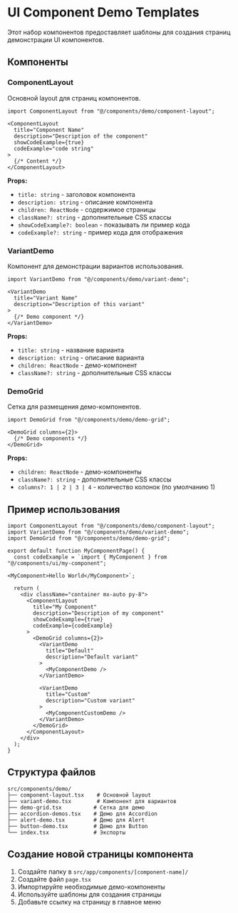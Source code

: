 # UI Component Demo Templates

Этот набор компонентов предоставляет шаблоны для создания страниц демонстрации UI компонентов.

## Компоненты

### ComponentLayout
Основной layout для страниц компонентов.

```tsx
import ComponentLayout from "@/components/demo/component-layout";

<ComponentLayout
  title="Component Name"
  description="Description of the component"
  showCodeExample={true}
  codeExample="code string"
>
  {/* Content */}
</ComponentLayout>
```

**Props:**
- `title: string` - заголовок компонента
- `description: string` - описание компонента
- `children: ReactNode` - содержимое страницы
- `className?: string` - дополнительные CSS классы
- `showCodeExample?: boolean` - показывать ли пример кода
- `codeExample?: string` - пример кода для отображения

### VariantDemo
Компонент для демонстрации вариантов использования.

```tsx
import VariantDemo from "@/components/demo/variant-demo";

<VariantDemo
  title="Variant Name"
  description="Description of this variant"
>
  {/* Demo component */}
</VariantDemo>
```

**Props:**
- `title: string` - название варианта
- `description: string` - описание варианта
- `children: ReactNode` - демо-компонент
- `className?: string` - дополнительные CSS классы

### DemoGrid
Сетка для размещения демо-компонентов.

```tsx
import DemoGrid from "@/components/demo/demo-grid";

<DemoGrid columns={2}>
  {/* Demo components */}
</DemoGrid>
```

**Props:**
- `children: ReactNode` - демо-компоненты
- `className?: string` - дополнительные CSS классы
- `columns?: 1 | 2 | 3 | 4` - количество колонок (по умолчанию 1)

## Пример использования

```tsx
import ComponentLayout from "@/components/demo/component-layout";
import VariantDemo from "@/components/demo/variant-demo";
import DemoGrid from "@/components/demo/demo-grid";

export default function MyComponentPage() {
  const codeExample = `import { MyComponent } from "@/components/ui/my-component";

<MyComponent>Hello World</MyComponent>`;

  return (
    <div className="container mx-auto py-8">
      <ComponentLayout
        title="My Component"
        description="Description of my component"
        showCodeExample={true}
        codeExample={codeExample}
      >
        <DemoGrid columns={2}>
          <VariantDemo
            title="Default"
            description="Default variant"
          >
            <MyComponentDemo />
          </VariantDemo>
          
          <VariantDemo
            title="Custom"
            description="Custom variant"
          >
            <MyComponentCustomDemo />
          </VariantDemo>
        </DemoGrid>
      </ComponentLayout>
    </div>
  );
}
```

## Структура файлов

```
src/components/demo/
├── component-layout.tsx    # Основной layout
├── variant-demo.tsx        # Компонент для вариантов
├── demo-grid.tsx          # Сетка для демо
├── accordion-demos.tsx    # Демо для Accordion
├── alert-demo.tsx         # Демо для Alert
├── button-demo.tsx        # Демо для Button
└── index.tsx              # Экспорты
```

## Создание новой страницы компонента

1. Создайте папку в `src/app/components/[component-name]/`
2. Создайте файл `page.tsx`
3. Импортируйте необходимые демо-компоненты
4. Используйте шаблоны для создания страницы
5. Добавьте ссылку на страницу в главное меню
